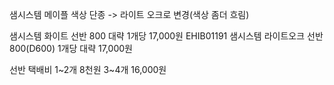 샘시스템 메이플 색상 단종 -> 라이트 오크로 변경(색상 좀더 흐림)

샘시스템 화이트 선반 800 대략 1개당 17,000원 
EHIB01191 샘시스템 라이트오크 선반 800(D600) 1개당 대략 17,000원 

선반 택배비 1~2개 8천원 3~4개 16,000원
